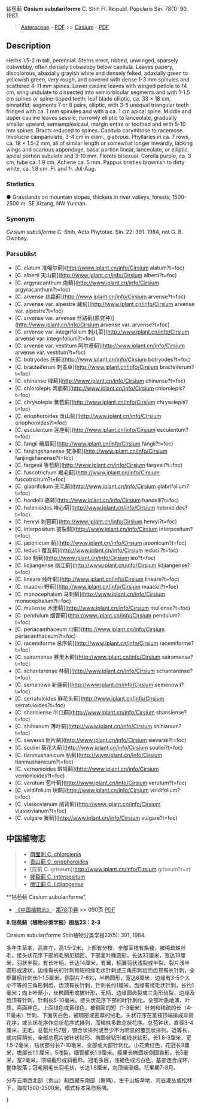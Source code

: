 钻苞蓟 **Cirsium subulariforme** C. Shih Fl. Reipubl. Popularis Sin. 78(1): 90. 1987.

> [Asteraceae](http://www.iplant.cn/info/Asteraceae?t=foc) - [PDF](http://www.iplant.cn/foc/pdf/Asteraceae.pdf) >> [Cirsium](http://www.iplant.cn/info/Cirsium?t=foc) - [PDF](http://www.iplant.cn/foc/pdf/Cirsium.pdf)

## Description

Herbs 1.5-2 m tall, perennial. Stems erect, ribbed, unwinged, sparsely cobwebby, often densely cobwebby below capitula. Leaves papery, discolorous, abaxially grayish white and densely felted, adaxially green to yellowish green, very rough, and covered with dense 1-3 mm spinules and scattered 4-11 mm spines. Lower cauline leaves with winged petiole to 14 cm, wing undulate to dissected into semiorbicular segments and with 1-1.5 cm spines or spine-tipped teeth; leaf blade elliptic, ca. 33 × 18 cm, pinnatifid; segments 7 or 8 pairs, elliptic, with 3-5 unequal triangular teeth fringed with ca. 1 mm spinules and with a ca. 1 cm apical spine. Middle and upper cauline leaves sessile, narrowly elliptic to lanceolate, gradually smaller upward, semiamplexicaul, margin entire or toothed and with 5-10 mm spines. Bracts reduced to spines. Capitula corymbose to racemose. Involucre campanulate, 3-4 cm in diam., glabrous. Phyllaries in ca. 7 rows, ca. 18 × 1.5-2 mm, all of similar length or somewhat longer inwardly, lacking wings and scarious appendage, basal portion linear, lanceolate, or elliptic, apical portion subulate and 3-10 mm. Florets bisexual. Corolla purple, ca. 3 cm, tube ca. 1.9 cm. Achene ca. 5 mm. Pappus bristles brownish to dirty white, ca. 1.8 cm. Fl. and fr. Jul-Aug.

### Statistics
● Grasslands on mountain slopes, thickets in river valleys, forests; 1500-2500 m. SE Xizang, NW Yunnan.

### Synonym
*Cirsium subuliforme* C. Shih, Acta Phytotax. Sin. 22: 391. 1984, not G. B. Ownbey.

### Parsublist

* [C.  alatum  准噶尔蓟](http://www.iplant.cn/info/Cirsium alatum?t=foc)
* [C.  alberti  天山蓟](http://www.iplant.cn/info/Cirsium alberti?t=foc)
* [C.  argyracanthum  南蓟](http://www.iplant.cn/info/Cirsium argyracanthum?t=foc)
* [C.  arvense  丝路蓟](http://www.iplant.cn/info/Cirsium arvense?t=foc)
* [C.  arvense var. alpestre  藏蓟](http://www.iplant.cn/info/Cirsium arvense var. alpestre?t=foc)
* [C.  arvense var. arvense  丝路蓟(原变种)](http://www.iplant.cn/info/Cirsium arvense var. arvense?t=foc)
* [C.  arvense var. integrifolium  刺儿菜](http://www.iplant.cn/info/Cirsium arvense var. integrifolium?t=foc)
* [C.  arvense var. vestitum  阿尔泰蓟](http://www.iplant.cn/info/Cirsium arvense var. vestitum?t=foc)
* [C.  botryodes  灰蓟](http://www.iplant.cn/info/Cirsium botryodes?t=foc)
* [C.  bracteiferum  刺盖草](http://www.iplant.cn/info/Cirsium bracteiferum?t=foc)
* [C.  chinense  绿蓟](http://www.iplant.cn/info/Cirsium chinense?t=foc)
* [C.  chlorolepis  两面蓟](http://www.iplant.cn/info/Cirsium chlorolepis?t=foc)
* [C.  chrysolepis  黄苞蓟](http://www.iplant.cn/info/Cirsium chrysolepis?t=foc)
* [C.  eriophoroides  贡山蓟](http://www.iplant.cn/info/Cirsium eriophoroides?t=foc)
* [C.  esculentum  莲座蓟](http://www.iplant.cn/info/Cirsium esculentum?t=foc)
* [C.  fangii  峨眉蓟](http://www.iplant.cn/info/Cirsium fangii?t=foc)
* [C.  fanjingshanense  梵净蓟](http://www.iplant.cn/info/Cirsium fanjingshanense?t=foc)
* [C.  fargesii  等苞蓟](http://www.iplant.cn/info/Cirsium fargesii?t=foc)
* [C.  fuscotrichum  褐毛蓟](http://www.iplant.cn/info/Cirsium fuscotrichum?t=foc)
* [C.  glabrifolium  无毛蓟](http://www.iplant.cn/info/Cirsium glabrifolium?t=foc)
* [C.  handelii  骆骑](http://www.iplant.cn/info/Cirsium handelii?t=foc)
* [C.  helenioides  堆心蓟](http://www.iplant.cn/info/Cirsium helenioides?t=foc)
* [C.  henryi  刺苞蓟](http://www.iplant.cn/info/Cirsium henryi?t=foc)
* [C.  interpositum  披裂蓟](http://www.iplant.cn/info/Cirsium interpositum?t=foc)
* [C.  japonicum  蓟](http://www.iplant.cn/info/Cirsium japonicum?t=foc)
* [C.  leducii  覆瓦蓟](http://www.iplant.cn/info/Cirsium leducii?t=foc)
* [C.  leo  魁蓟](http://www.iplant.cn/info/Cirsium leo?t=foc)
* [C.  lidjiangense  丽江蓟](http://www.iplant.cn/info/Cirsium lidjiangense?t=foc)
* [C.  lineare  线叶蓟](http://www.iplant.cn/info/Cirsium lineare?t=foc)
* [C.  maackii  野蓟](http://www.iplant.cn/info/Cirsium maackii?t=foc)
* [C.  monocephalum  马刺蓟](http://www.iplant.cn/info/Cirsium monocephalum?t=foc)
* [C.  muliense  木里蓟](http://www.iplant.cn/info/Cirsium muliense?t=foc)
* [C.  pendulum  烟管蓟](http://www.iplant.cn/info/Cirsium pendulum?t=foc)
* [C.  periacanthaceum  川蓟](http://www.iplant.cn/info/Cirsium periacanthaceum?t=foc)
* [C.  racemiforme  总序蓟](http://www.iplant.cn/info/Cirsium racemiforme?t=foc)
* [C.  sairamense  赛里木蓟](http://www.iplant.cn/info/Cirsium sairamense?t=foc)
* [C.  schantarense  林蓟](http://www.iplant.cn/info/Cirsium schantarense?t=foc)
* [C.  semenowii  新疆蓟](http://www.iplant.cn/info/Cirsium semenowii?t=foc)
* [C.  serratuloides  麻花头蓟](http://www.iplant.cn/info/Cirsium serratuloides?t=foc)
* [C.  shansiense  牛口蓟](http://www.iplant.cn/info/Cirsium shansiense?t=foc)
* [C.  shihianum  薄叶蓟](http://www.iplant.cn/info/Cirsium shihianum?t=foc)
* [C.  sieversii  附片蓟](http://www.iplant.cn/info/Cirsium sieversii?t=foc)
* [C.  souliei  葵花大蓟](http://www.iplant.cn/info/Cirsium souliei?t=foc)
* [C.  tianmushanicum  杭蓟](http://www.iplant.cn/info/Cirsium tianmushanicum?t=foc)
* [C.  vernonioides  斑鸠蓟](http://www.iplant.cn/info/Cirsium vernonioides?t=foc)
* [C.  verutum  苞叶蓟](http://www.iplant.cn/info/Cirsium verutum?t=foc)
* [C.  viridifolium  块蓟](http://www.iplant.cn/info/Cirsium viridifolium?t=foc)
* [C.  vlassovianum  绒背蓟](http://www.iplant.cn/info/Cirsium vlassovianum?t=foc)
* [C.  vulgare  翼蓟](http://www.iplant.cn/info/Cirsium vulgare?t=foc)


## 中国植物志

> * [两面刺  C.  chlorolepis](Cirsium-chlorolepis-两面蓟.md)
> * [贡山蓟  C.  eriophoroides](Cirsium-eriophoroides-贡山蓟.md)
> * [灰蓟  C.  griseum](http://www.iplant.cn/info/Cirsium griseum?t=z)
> * [披裂蓟  C.  interpositum](Cirsium-interpositum-披裂蓟.md)
> * [丽江蓟  C.  lidjiangense](Cirsium-lidjiangense-丽江蓟.md)


**钻苞蓟 Cirsium subulariforme",

* [《中国植物志》](http://www.iplant.cn/frps)- [第78(1)卷](http://www.iplant.cn/frps/vol/78(1)) >> 090页 [PDF](http://www.iplant.cn/frps/pdf/78(1)/090.PDF)


**8.钻苞蓟（植物分类学报）图版23：2-3**

Cirsium subulariforme Shih植物分类学报22(5): 391, 1984.

多年生草本，高直立，高1.5-2米，上部有分枝，全部茎枝有条棱，被稀疏蛛丝毛，接头状花序下部的毛稍见稠密。下部茎叶椭圆形，长达33厘米，宽达18厘米，羽状半裂，有长叶柄，长达14厘米，有翼，柄翼羽状浅裂或半裂，裂片浅半圆形或波状，边缘有长的针刺和短的缘毛状针刺或三角形刺齿而齿顶有长针刺，全部翼柄针刺长1-1.5厘米。侧裂片7-8对，半椭圆形，宽达6厘米，边缘有3-5个大小不等的三角形刺齿，齿顶有长针刺，针刺长约1厘米，齿缘有缘毛状针刺，长约1毫米；向上叶渐小，长椭圆形或披针形，无柄，边缘圆齿裂或三角形齿裂，边缘及齿顶有针刺，针刺长5-10毫米。接头状花序下部的叶针刺化。全部叶质地薄，叶质，两面异色，上面绿色或黄绿色，被稠密的短（1-3毫米）针刺和稀疏的长（4-11毫米）针刺，下面灰白色，被稠密或密厚的绒毛。头状花序在茎枝顶端排成伞房花序，或头状花序作总状花序式排列，而植株多数总状花序。总苞钟状，直径3-4厘米，无毛。总苞片约7层，镊合状排列或至少不为明显的覆瓦状排列，近等长，或内层稍长，全部总苞片披针状钻形、椭圆状钻形或线状钻形，长1.8-3厘米，宽1.5-2毫米，钻状部分长7-10毫米，全部或大部针刺化。小花紫红色，花冠长3厘米，檐部长1.1 厘米，5浅裂，细管部长1.9厘米。瘦果长椭圆状倒圆锥形，长5毫米，宽2毫米，顶端截形或斜截形。冠毛多层，浅褐色或污白色，基部连合成环，整体脱落；冠毛刚毛长羽毛状，长达1.8厘米，向顶端渐细。花果期7-8月。

分布云南西北部（贡山）和西藏东南部（察隅）。生于山坡草地、河谷灌丛或松林下，海拔1500-2500米。模式标本采自察隅。

}
